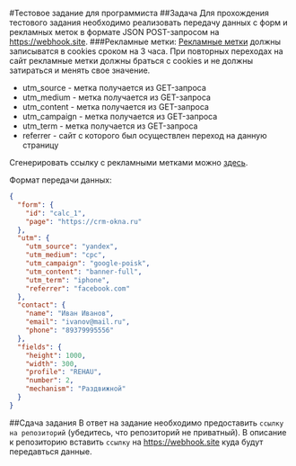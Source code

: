 #Тестовое задание для программиста
##Задача
Для прохождения тестового задания необходимо реализовать передачу данных с форм и рекламных меток в формате JSON POST-запросом на https://webhook.site.
###Рекламные метки:
[Рекламные метки](https://ru.wikipedia.org/wiki/UTM-%D0%BC%D0%B5%D1%82%D0%BA%D0%B8) должны записыватся в cookies сроком на 3 часа.
При повторных переходах на сайт рекламные метки должны браться с cookies и не должны затираться и менять свое значение.


* utm_source - метка получается из GET-запроса
* utm_medium - метка получается из GET-запроса
* utm_content - метка получается из GET-запроса
* utm_campaign - метка получается из GET-запроса
* utm_term - метка получается из GET-запроса
* referrer - сайт с которого был осуществлен переход на данную страницу

Сгенерировать ссылку с рекламными метками можно [здесь](https://tools.yaroshenko.by/utm.php).

Формат передачи данных:
```json
{
  "form": {
    "id": "calc_1",
    "page": "https://crm-okna.ru"
  },
  "utm": {
    "utm_source": "yandex",
    "utm_medium": "cpc",
    "utm_campaign": "google-poisk",
    "utm_content": "banner-full",
    "utm_term": "iphone",
    "referrer": "facebook.com"
  },
  "contact": {
    "name": "Иван Иванов",
    "email": "ivanov@mail.ru",
    "phone": "89379995556"
  },
  "fields": {
    "height": 1000,
    "width": 300,
    "profile": "REHAU",
    "number": 2,
    "mechanism": "Раздвижной"
  }
}
```
##Сдача задания
В ответ на задание необходимо предоставить `ссылку на репозиторий` (убедитесь, что репозиторий не приватный).
В описание к репозиторию вставить `ссылку` на https://webhook.site куда будут передавться данные.